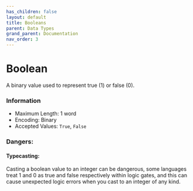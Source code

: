 ```yaml
---
has_children: false
layout: default
title: Booleans
parent: Data Types
grand_parent: Documentation
nav_order: 3
---
```


# Boolean
A binary value used to represent true (1) or false (0).


### Information
- Maximum Length: 1 word
- Encoding: Binary
- Accepted Values: `True`, `False`

### Dangers:
#### Typecasting:
Casting a boolean value to an integer can be dangerous, some languages treat 1 and 0 as true and false respectively within logic gates, and this can cause unexpected logic errors when you cast to an integer of any kind.